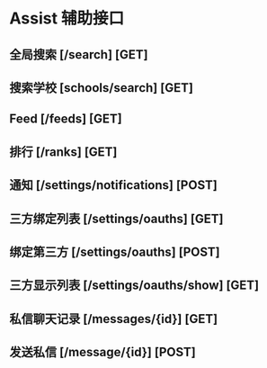 # Assist 辅助接口

## 全局搜索 [/search] [GET]

## 搜索学校 [schools/search] [GET]

## Feed [/feeds] [GET]

## 排行 [/ranks] [GET]

## 通知 [/settings/notifications] [POST]

## 三方绑定列表 [/settings/oauths] [GET]

## 绑定第三方 [/settings/oauths] [POST]

## 三方显示列表 [/settings/oauths/show] [GET]

## 私信聊天记录 [/messages/{id}] [GET]

## 发送私信 [/message/{id}] [POST]
